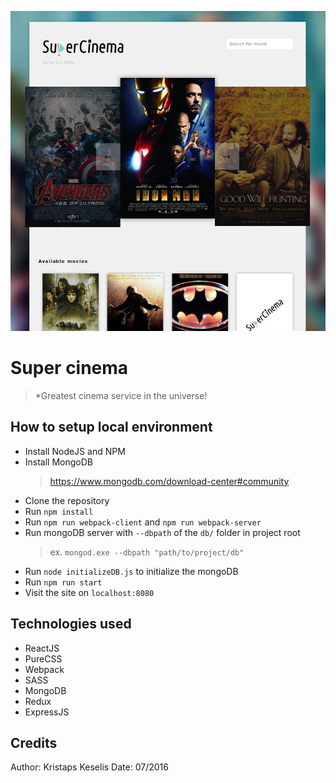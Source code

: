 ![Screenshot](assets/img/readme_img.png)

# Super cinema
> *Greatest cinema service in the universe!

## How to setup local environment

- Install NodeJS and NPM
- Install MongoDB
    > https://www.mongodb.com/download-center#community
- Clone the repository
- Run `npm install`
- Run `npm run webpack-client` and `npm run webpack-server`
- Run mongoDB server with `--dbpath` of the `db/` folder in project root
    > ex. `mongod.exe --dbpath "path/to/project/db"`
- Run `node initializeDB.js` to initialize the mongoDB
- Run `npm run start`
- Visit the site on `localhost:8080`

## Technologies used

- ReactJS
- PureCSS
- Webpack
- SASS
- MongoDB
- Redux
- ExpressJS

## Credits

Author: Kristaps Keselis
Date:   07/2016
